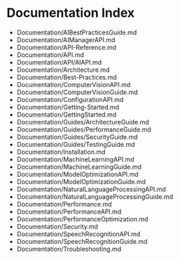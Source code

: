 # Documentation Index

- [](&)Documentation/AIBestPracticesGuide.md
- [](&)Documentation/AIManagerAPI.md
- [](&)Documentation/API-Reference.md
- [](&)Documentation/API.md
- [](&)Documentation/API/AIAPI.md
- [](&)Documentation/Architecture.md
- [](&)Documentation/Best-Practices.md
- [](&)Documentation/ComputerVisionAPI.md
- [](&)Documentation/ComputerVisionGuide.md
- [](&)Documentation/ConfigurationAPI.md
- [](&)Documentation/Getting-Started.md
- [](&)Documentation/GettingStarted.md
- [](&)Documentation/Guides/ArchitectureGuide.md
- [](&)Documentation/Guides/PerformanceGuide.md
- [](&)Documentation/Guides/SecurityGuide.md
- [](&)Documentation/Guides/TestingGuide.md
- [](&)Documentation/Installation.md
- [](&)Documentation/MachineLearningAPI.md
- [](&)Documentation/MachineLearningGuide.md
- [](&)Documentation/ModelOptimizationAPI.md
- [](&)Documentation/ModelOptimizationGuide.md
- [](&)Documentation/NaturalLanguageProcessingAPI.md
- [](&)Documentation/NaturalLanguageProcessingGuide.md
- [](&)Documentation/Performance.md
- [](&)Documentation/PerformanceAPI.md
- [](&)Documentation/PerformanceOptimization.md
- [](&)Documentation/Security.md
- [](&)Documentation/SpeechRecognitionAPI.md
- [](&)Documentation/SpeechRecognitionGuide.md
- [](&)Documentation/Troubleshooting.md
